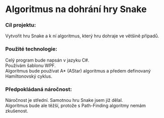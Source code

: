 # Algoritmus na dohrání hry Snake
### Cíl projektu:
Vytvořit hru Snake a k ní algoritmus, který hru dohraje ve většině případů.
### Použité technologie:
Celý program bude napsán v jazyku C#. <br>
Používám šablonu WPF. <br>
Algoritmus bude používat A* (AStar) algoritmus a předem definovaný Hamiltonovský cyklus.
### Předpokládaná náročnost:
Náročnost je střední. Samotnou hru Snake jsem již dělal.<br> Algoritmus bude ale těžší, protože s Path-Finding algoritmy nemám zkušenost.
